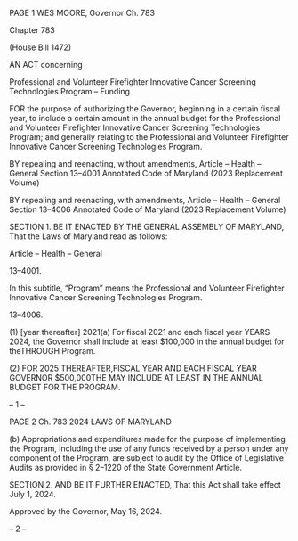 PAGE 1
WES MOORE, Governor Ch. 783

Chapter 783

(House Bill 1472)

AN ACT concerning

Professional and Volunteer Firefighter Innovative Cancer Screening
Technologies Program – Funding

FOR the purpose of authorizing the Governor, beginning in a certain fiscal year, to include
a certain amount in the annual budget for the Professional and Volunteer Firefighter
Innovative Cancer Screening Technologies Program; and generally relating to the
Professional and Volunteer Firefighter Innovative Cancer Screening Technologies
Program.

BY repealing and reenacting, without amendments,
Article – Health – General
Section 13–4001
Annotated Code of Maryland
(2023 Replacement Volume)

BY repealing and reenacting, with amendments,
Article – Health – General
Section 13–4006
Annotated Code of Maryland
(2023 Replacement Volume)

SECTION 1. BE IT ENACTED BY THE GENERAL ASSEMBLY OF MARYLAND,
That the Laws of Maryland read as follows:

Article – Health – General

13–4001.

In this subtitle, “Program” means the Professional and Volunteer Firefighter
Innovative Cancer Screening Technologies Program.

13–4006.

(1) [year thereafter] 2021(a) For fiscal 2021 and each fiscal year YEARS
2024, the Governor shall include at least $100,000 in the annual budget for theTHROUGH
Program.

(2) FOR 2025 THEREAFTER,FISCAL YEAR AND EACH FISCAL YEAR
GOVERNOR $500,000THE MAY INCLUDE AT LEAST IN THE ANNUAL BUDGET FOR THE
PROGRAM.

– 1 –

PAGE 2
Ch. 783 2024 LAWS OF MARYLAND

(b) Appropriations and expenditures made for the purpose of implementing the
Program, including the use of any funds received by a person under any component of the
Program, are subject to audit by the Office of Legislative Audits as provided in § 2–1220 of
the State Government Article.

SECTION 2. AND BE IT FURTHER ENACTED, That this Act shall take effect July
1, 2024.

Approved by the Governor, May 16, 2024.

– 2 –